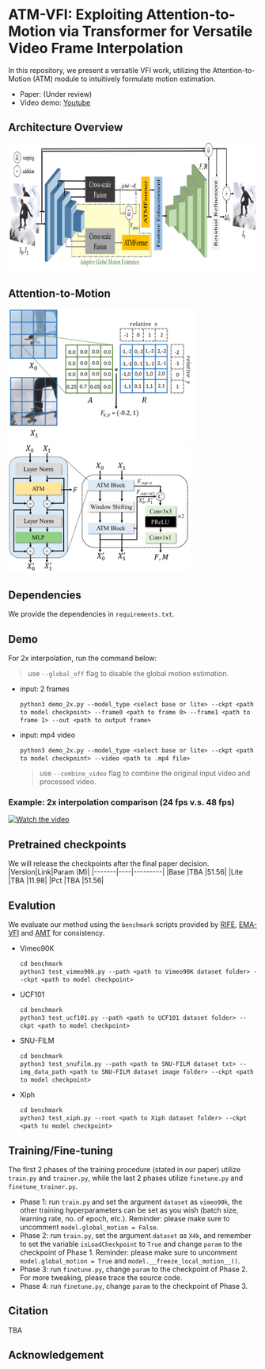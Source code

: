 # ATM-VFI: Exploiting Attention-to-Motion via Transformer for Versatile Video Frame Interpolation

In this repository, we present a versatile VFI work, utilizing the Attention-to-Motion (ATM) module to intuitively formulate motion estimation.

- Paper: (Under review)
- Video demo: [Youtube](https://www.youtube.com/watch?v=bSdBEfe9haM)

## Architecture Overview
<img src="./asset/model-overview-ver3.png" alt="drawing" height="260"/>

## Attention-to-Motion
<img src="./asset/atm_working-example.png" alt="drawing" height="265"/>&nbsp;&nbsp;<img src="./asset/ATMFormer_ver6.png" alt="drawing" height="265"/>

## Dependencies
We provide the dependencies in `requirements.txt`.

## Demo
For 2x interpolation, run the command below:
> use `--global_off` flag to disable the global motion estimation.
- input: 2 frames
    ```
    python3 demo_2x.py --model_type <select base or lite> --ckpt <path to model checkpoint> --frame0 <path to frame 0> --frame1 <path to frame 1> --out <path to output frame>
    ```
- input: mp4 video
    ```
    python3 demo_2x.py --model_type <select base or lite> --ckpt <path to model checkpoint> --video <path to .mp4 file>
    ```
    > use `--combine_video` flag to combine the original input video and processed video.
    

### Example: 2x interpolation comparison (24 fps v.s. 48 fps)
[![Watch the video](./asset/video_cover.png)](./asset/output_interpolation._combine.mov)

## Pretrained checkpoints
We will release the checkpoints after the final paper decision.
|Version|Link|Param (M)|
|-------|----|---------|
|Base   |TBA |51.56|
|Lite   |TBA |11.98|
|Pct    |TBA |51.56|

## Evalution
We evaluate our method using the `benchmark` scripts provided by [RIFE](https://github.com/hzwer/ECCV2022-RIFE/tree/main), [EMA-VFI](https://github.com/MCG-NJU/EMA-VFI/tree/main) and [AMT](https://github.com/MCG-NKU/AMT?tab=readme-ov-file) for consistency. 
- Vimeo90K
    ```
    cd benchmark
    python3 test_vimeo90k.py --path <path to Vimeo90K dataset folder> --ckpt <path to model checkpoint>
    ```
- UCF101
    ```
    cd benchmark
    python3 test_ucf101.py --path <path to UCF101 dataset folder> --ckpt <path to model checkpoint>
    ```
- SNU-FILM
    ```
    cd benchmark
    python3 test_snufilm.py --path <path to SNU-FILM dataset txt> --img_data_path <path to SNU-FILM dataset image folder> --ckpt <path to model checkpoint>
    ```
- Xiph
    ```
    cd benchmark
    python3 test_xiph.py --root <path to Xiph dataset folder> --ckpt <path to model checkpoint>
    ```

## Training/Fine-tuning
The first 2 phases of the training procedure (stated in our paper) utilize `train.py` and `trainer.py`, while the last 2 phases utilize `finetune.py` and `finetune_trainer.py`.
- Phase 1: run `train.py` and set the argument `dataset` as `vimeo90k`, the other training hyperparameters can be set as you wish (batch size, learning rate, no. of epoch, etc.). Reminder: please make sure to uncomment `model.global_motion = False`.
- Phase 2: run `train.py`, set the argument `dataset` as `X4k`, and remember to set the variable `isLoadCheckpoint` to `True` and change `param` to the checkpoint of Phase 1. Reminder: please make sure to uncomment `model.global_motion = True` and `model.__freeze_local_motion__()`.
- Phase 3: run `finetune.py`, change `param` to the checkpoint of Phase 2. For more tweaking, please trace the source code.
- Phase 4: run `finetune.py`, change `param` to the checkpoint of Phase 3.

## Citation
TBA

## Acknowledgement
